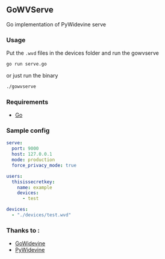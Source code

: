 ## GoWVServe
Go implementation of PyWidevine serve

### Usage
Put the `.wvd` files in the devices folder and run the gowvserve
```bash
go run serve.go
```
or just run the binary
```bash
./gowvserve
```

### Requirements
- [Go](https://golang.org/)

### Sample config
```yaml
serve:
  port: 9000
  host: 127.0.0.1
  mode: production
  force_privacy_mode: true

users:
  thisissecretkey:
    name: example
    devices:
      - test

devices:
  - "./devices/test.wvd"
```

### Thanks to :
- [GoWidevine](https://github.com/iyear/gowidevine)
- [PyWidevine](https://github.com/devine-dl/pywidevine)
